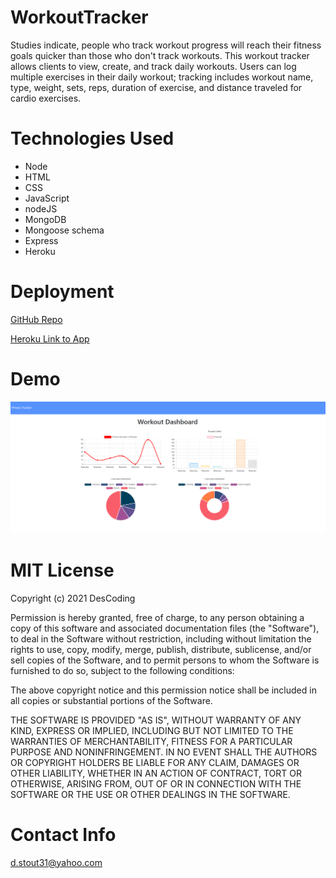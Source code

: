 # WorkoutTracker

Studies indicate, people who track workout progress will reach their fitness goals quicker than those who don't track workouts.  This workout tracker allows clients to view, create, and track daily workouts. Users can log multiple exercises in their daily workout; tracking includes workout name, type, weight, sets, reps, duration of exercise, and distance traveled for cardio exercises.

# Technologies Used

  * Node
  * HTML
  * CSS
  * JavaScript  
  * nodeJS
  * MongoDB
  * Mongoose schema
  * Express
  * Heroku

# Deployment

[GitHub Repo](https://github.com/DesCoding/WorkoutTracker)

[Heroku Link to App](https://desworkouts.herokuapp.com/) 

# Demo

![Demo](assets/tracked.png)

# MIT License

Copyright (c) 2021 DesCoding

Permission is hereby granted, free of charge, to any person obtaining a copy
of this software and associated documentation files (the "Software"), to deal
in the Software without restriction, including without limitation the rights
to use, copy, modify, merge, publish, distribute, sublicense, and/or sell
copies of the Software, and to permit persons to whom the Software is
furnished to do so, subject to the following conditions:

The above copyright notice and this permission notice shall be included in all
copies or substantial portions of the Software.

THE SOFTWARE IS PROVIDED "AS IS", WITHOUT WARRANTY OF ANY KIND, EXPRESS OR
IMPLIED, INCLUDING BUT NOT LIMITED TO THE WARRANTIES OF MERCHANTABILITY,
FITNESS FOR A PARTICULAR PURPOSE AND NONINFRINGEMENT. IN NO EVENT SHALL THE
AUTHORS OR COPYRIGHT HOLDERS BE LIABLE FOR ANY CLAIM, DAMAGES OR OTHER
LIABILITY, WHETHER IN AN ACTION OF CONTRACT, TORT OR OTHERWISE, ARISING FROM,
OUT OF OR IN CONNECTION WITH THE SOFTWARE OR THE USE OR OTHER DEALINGS IN THE
SOFTWARE.

# Contact Info

d.stout31@yahoo.com


